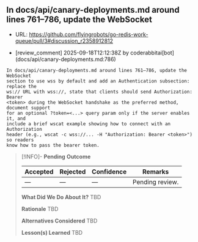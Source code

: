 ## In docs/api/canary-deployments.md around lines 761–786, update the WebSocket

- URL: https://github.com/flyingrobots/go-redis-work-queue/pull/3#discussion_r2358912812

- [review_comment] 2025-09-18T12:12:38Z by coderabbitai[bot] (docs/api/canary-deployments.md:786)

```text
In docs/api/canary-deployments.md around lines 761–786, update the WebSocket
section to use wss by default and add an Authentication subsection: replace the
ws:// URL with wss://, state that clients should send Authorization: Bearer
<token> during the WebSocket handshake as the preferred method, document support
for an optional ?token=<...> query param only if the server enables it, and
include a brief wscat example showing how to connect with an Authorization
header (e.g., wscat -c wss://... -H "Authorization: Bearer <token>") so readers
know how to pass the bearer token.
```

> [!INFO]- **Pending**
> **Outcome**
> 
> | Accepted | Rejected | Confidence | Remarks |
> |----------|----------|------------|---------|
> | — | — | — | Pending review. |
>
> **What Did We Do About It?**
> TBD
>
> **Rationale**
> TBD
>
> **Alternatives Considered**
> TBD
>
> **Lesson(s) Learned**
> TBD
